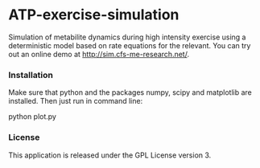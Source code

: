 # ATP-exercise-simulation
Simulation of metabilite dynamics during high intensity exercise using a deterministic model based on rate equations for the relevant. You can try out an online demo at http://sim.cfs-me-research.net/.

### Installation

Make sure that python and the packages numpy, scipy and matplotlib are installed. Then just run in command line:

python plot.py


### License
This application is released under the GPL License version 3.
